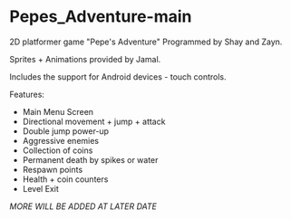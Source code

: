 # Pepes_Adventure-main
2D platformer game "Pepe's Adventure" Programmed by Shay and Zayn.

Sprites + Animations provided by Jamal.

Includes the support for Android devices - touch controls.

Features:
* Main Menu Screen
* Directional movement + jump + attack
* Double jump power-up
* Aggressive enemies
* Collection of coins
* Permanent death by spikes or water
* Respawn points
* Health + coin counters
* Level Exit


*MORE WILL BE ADDED AT LATER DATE*
